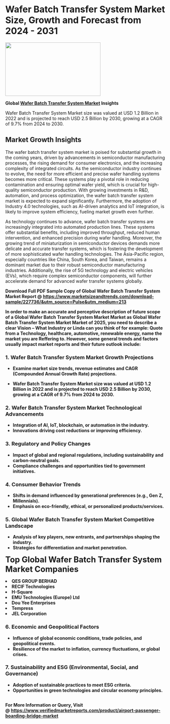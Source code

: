 <H1>Wafer Batch Transfer System Market Size, Growth and Forecast from 2024 - 2031</H1><img class="aligncenter size-medium wp-image-584254" src="https://thirdeyenews.in/wp-content/uploads/2024/09/Global-Market-Research-300x168.jpeg" alt="" width="300" height="168" /><p><strong>Global&nbsp;<a href="https://www.marketsizeandtrends.com/download-sample/227736/&amp;utm_source=Pulse&amp;utm_medium=213">Wafer Batch Transfer System Market</a> Insights</strong></p><p>Wafer Batch Transfer System Market size was valued at USD 1.2 Billion in 2022 and is projected to reach USD 2.5 Billion by 2030, growing at a CAGR of 9.7% from 2024 to 2030.</p><p><h2>Market Growth Insights</h2> <p>The wafer batch transfer system market is poised for substantial growth in the coming years, driven by advancements in semiconductor manufacturing processes, the rising demand for consumer electronics, and the increasing complexity of integrated circuits. As the semiconductor industry continues to evolve, the need for more efficient and precise wafer handling systems becomes more critical. These systems play a pivotal role in reducing contamination and ensuring optimal wafer yield, which is crucial for high-quality semiconductor production. With growing investments in R&D, automation, and process optimization, the wafer batch transfer system market is expected to expand significantly. Furthermore, the adoption of Industry 4.0 technologies, such as AI-driven analytics and IoT integration, is likely to improve system efficiency, fueling market growth even further.</p> <p><strong></strong></p> <p>As technology continues to advance, wafer batch transfer systems are increasingly integrated into automated production lines. These systems offer substantial benefits, including improved throughput, reduced human intervention, and enhanced precision during wafer handling. Moreover, the growing trend of miniaturization in semiconductor devices demands more delicate and accurate transfer systems, which is fostering the development of more sophisticated wafer handling technologies. The Asia-Pacific region, especially countries like China, South Korea, and Taiwan, remains a dominant market due to their robust semiconductor manufacturing industries. Additionally, the rise of 5G technology and electric vehicles (EVs), which require complex semiconductor components, will further accelerate demand for advanced wafer transfer systems globally.</p> <p><strong></p><p><span class=""><strong>Download Full PDF Sample Copy of Global Wafer Batch Transfer System Market Report</strong> @ <a href="https://www.marketsizeandtrends.com/download-sample/227736/&amp;utm_source=Pulse&amp;utm_medium=213" target="_blank">https://www.marketsizeandtrends.com/download-sample/227736/&amp;utm_source=Pulse&amp;utm_medium=213</a></span></p><p>In order to make an accurate and perceptive description of future scope of a Global&nbsp;Wafer Batch Transfer System Market Market as Global&nbsp;Wafer Batch Transfer System Market Market of 2025, you need to describe a clear Vision &ndash; What Industry or Linda can you think of for example: Quote from a Technology, healthcare, automotive, renewable energy, name the market you are Reffering to. However, some general trends and factors usually impact market reports and their future outlook include:</p><h3>1.&nbsp;<strong>Wafer Batch Transfer System Market Growth Projections</strong></h3><ul><li>Examine market size trends, revenue estimates and CAGR (Compounded Annual Growth Rate) projections.</li><li><p>Wafer Batch Transfer System Market size was valued at USD 1.2 Billion in 2022 and is projected to reach USD 2.5 Billion by 2030, growing at a CAGR of 9.7% from 2024 to 2030.</p></li></ul><h3>2.&nbsp;<strong>Wafer Batch Transfer System Market Technological Advancements</strong></h3><ul><li>Integration of AI, IoT, blockchain, or automation in the industry.</li><li>Innovations driving cost reductions or improving efficiency.</li></ul><h3>3.&nbsp;<strong>Regulatory and Policy Changes</strong></h3><ul><li>Impact of global and regional regulations, including sustainability and carbon-neutral goals.</li><li>Compliance challenges and opportunities tied to government initiatives.</li></ul><h3>4.&nbsp;<strong>Consumer Behavior Trends</strong></h3><ul><li>Shifts in demand influenced by generational preferences (e.g., Gen Z, Millennials).</li><li>Emphasis on eco-friendly, ethical, or personalized products/services.</li></ul><h3>5.&nbsp;<strong>Global Wafer Batch Transfer System Market Competitive Landscape</strong></h3><ul><li>Analysis of key players, new entrants, and partnerships shaping the industry.</li><li>Strategies for differentiation and market penetration.</li></ul><p data-pm-slice="1 1 []"><span style="color: inherit; font-family: inherit; font-size: 25px;">Top Global Wafer Batch Transfer System Market Companies</span></p><div class="" data-test-id=""><p><li>QES GROUP BERHAD</li><li> RECIF Technologies</li><li> H-Square</li><li> EMU Technologies (Europe) Ltd</li><li> Dou Yee Enterprises</li><li> Tempress</li><li> JEL Corporation</li></p></div><h3>6.&nbsp;<strong>Economic and Geopolitical Factors</strong></h3><ul><li>Influence of global economic conditions, trade policies, and geopolitical events.</li><li>Resilience of the market to inflation, currency fluctuations, or global crises.</li></ul><h3>7.&nbsp;<strong>Sustainability and ESG (Environmental, Social, and Governance)</strong></h3><ul><li>Adoption of sustainable practices to meet ESG criteria.</li><li>Opportunities in green technologies and circular economy principles.</li></ul><h2><strong style="font-size: 14px;">For More Information or Query, Visit @&nbsp;</strong><a style="background-color: #ffffff; font-size: 14px;" href="https://www.marketsizeandtrends.com/report/wafer-batch-transfer-system-market/" target="_blank">https://www.verifiedmarketreports.com/product/airport-passenger-boarding-bridge-market</a></h2>
